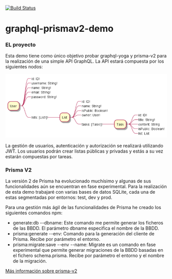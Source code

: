 [![Build Status](https://travis-ci.com/medinamarquezp/graphql-prismav2-demo.svg?branch=master)](https://travis-ci.com/medinamarquezp/graphql-prismav2-demo)

# graphql-prismav2-demo

### EL proyecto
Esta demo tiene como único objetivo probar graphql-yoga y prisma-v2 para la realización de una simple API GraphQL. La API estará compuesta por los siguientes nodos:

![graph-diagram](https://raw.githubusercontent.com/medinamarquezp/graphql-prismav2-demo/master/docs/diagrams/out/src/graph/graph.png "GraphQL UML diagram")

La gestión de usuarios, autenticación y autorización se realizará utilizando JWT. Los usuarios podrán crear listas públicas y privadas y estás a su vez estarán compuestas por tareas.

### Prisma V2
La versión 2 de Prisma ha evolucionado muchísimo y algunas de sus funcionalidades aún se encuentran en fase experimental. Para la realización de esta demo trabajaré con varias bases de datos SQLite, cada una de estas segmentadas por entornos: test, dev y prod.

Para una gestión más ágil de las funcionalidades de Prisma he creado los siguientes comandos npm:

- generate:db --dbname: Este comando me permite generar los ficheros de las BBDD. El parámetro dbname especifica el nombre de la BBDD.
- prisma:generate --env: Comando para la generación del cliente de Prisma. Recibe por parámetro el entorno.
- prisma:migrate:save --env --name: Migrate es un comando en fase experimental que permite generar migraciones de la BBDD basadas en el fichero schema.prisma. Recibe por parámetro el entorno y el nombre de la migración.

[Más información sobre prisma-v2](https://www.prisma.io/docs/)
